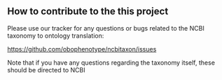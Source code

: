 ## How to contribute to the this project

Please use our tracker for any questions or bugs related to the NCBI
taxonomy to ontology translation:

https://github.com/obophenotype/ncbitaxon/issues

Note that if you have any questions regarding the taxonomy itself,
these should be directed to NCBI
